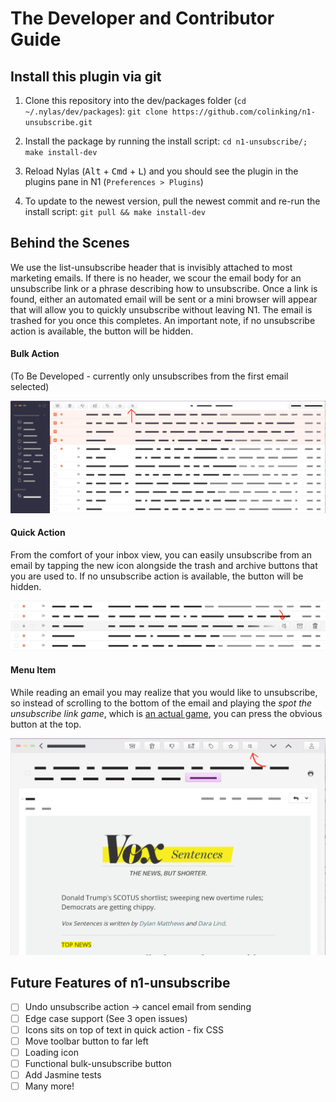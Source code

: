 # The Developer and Contributor Guide

## Install this plugin via git

1. Clone this repository into the dev/packages folder (`cd ~/.nylas/dev/packages`): `git clone https://github.com/colinking/n1-unsubscribe.git`

2. Install the package by running the install script: `cd n1-unsubscribe/; make install-dev`

3. Reload Nylas (<kbd>Alt</kbd> + <kbd>Cmd</kbd> + <kbd>L</kbd>) and you should see the plugin in the plugins pane in N1 (`Preferences > Plugins`)

4. To update to the newest version, pull the newest commit and re-run the install script: `git pull && make install-dev`

## Behind the Scenes

We use the list-unsubscribe header that is invisibly attached to most marketing emails. If there is no header, we scour the email body for an unsubscribe link or a phrase describing how to unsubscribe. Once a link is found, either an automated email will be sent or a mini browser will appear that will allow you to quickly unsubscribe without leaving N1. The email is trashed for you once this completes. An important note, if no unsubscribe action is available, the button will be hidden.

#### Bulk Action

(To Be Developed - currently only unsubscribes from the first email selected)

![BulkAction](.github/NewBulkAction.png)

#### Quick Action

From the comfort of your inbox view, you can easily unsubscribe from an email by tapping the new icon alongside the trash and archive buttons that you are used to. If no unsubscribe action is available, the button will be hidden.

![QuickAction](.github/NewQuickAction.png)

#### Menu Item

While reading an email you may realize that you would like to unsubscribe, so instead of scrolling to the bottom of the email and playing the *spot the unsubscribe link game*, which is [an actual game](http://spottheunsubscribe.tumblr.com/), you can press the obvious button at the top.

![MenuItem](.github/NewMenuItem.png)

## Future Features of n1-unsubscribe
- [ ] Undo unsubscribe action -> cancel email from sending
- [ ] Edge case support (See 3 open issues)
- [ ] Icons sits on top of text in quick action - fix CSS
- [ ] Move toolbar button to far left
- [ ] Loading icon
- [ ] Functional bulk-unsubscribe button
- [ ] Add Jasmine tests
- [ ] Many more!
